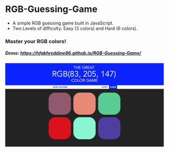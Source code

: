 # RGB-Guessing-Game

* A simple RGB guessing game built in JavaScript.
* Two Levels of difficulty: Easy (3 colors) and Hard (6 colors).

### Master your RGB colors!

##### Demo: https://hfakhreddine86.github.io/RGB-Guessing-Game/

![Node](rgb.png)
